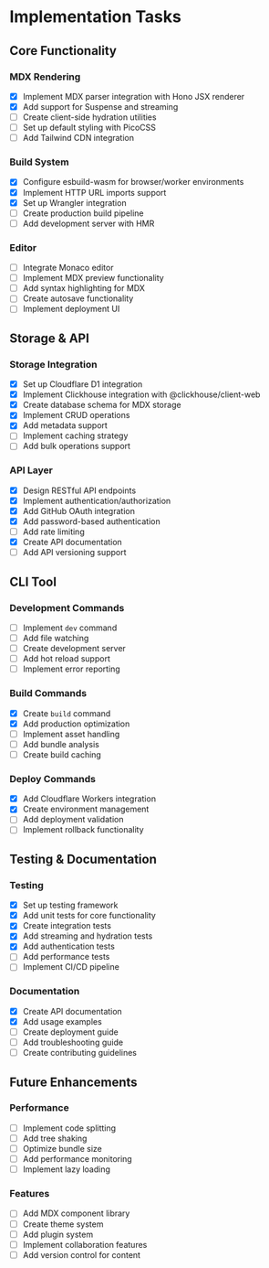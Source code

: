 # Implementation Tasks

## Core Functionality

### MDX Rendering
- [x] Implement MDX parser integration with Hono JSX renderer
- [x] Add support for Suspense and streaming
- [ ] Create client-side hydration utilities
- [ ] Set up default styling with PicoCSS
- [ ] Add Tailwind CDN integration

### Build System
- [x] Configure esbuild-wasm for browser/worker environments
- [x] Implement HTTP URL imports support
- [x] Set up Wrangler integration
- [ ] Create production build pipeline
- [ ] Add development server with HMR

### Editor
- [ ] Integrate Monaco editor
- [ ] Implement MDX preview functionality
- [ ] Add syntax highlighting for MDX
- [ ] Create autosave functionality
- [ ] Implement deployment UI

## Storage & API

### Storage Integration
- [x] Set up Cloudflare D1 integration
- [x] Implement Clickhouse integration with @clickhouse/client-web
- [x] Create database schema for MDX storage
- [x] Implement CRUD operations
- [x] Add metadata support
- [ ] Implement caching strategy
- [ ] Add bulk operations support

### API Layer
- [x] Design RESTful API endpoints
- [x] Implement authentication/authorization
- [x] Add GitHub OAuth integration
- [x] Add password-based authentication
- [ ] Add rate limiting
- [x] Create API documentation
- [ ] Add API versioning support

## CLI Tool

### Development Commands
- [ ] Implement `dev` command
- [ ] Add file watching
- [ ] Create development server
- [ ] Add hot reload support
- [ ] Implement error reporting

### Build Commands
- [x] Create `build` command
- [x] Add production optimization
- [ ] Implement asset handling
- [ ] Add bundle analysis
- [ ] Create build caching

### Deploy Commands
- [x] Add Cloudflare Workers integration
- [x] Create environment management
- [ ] Add deployment validation
- [ ] Implement rollback functionality

## Testing & Documentation

### Testing
- [x] Set up testing framework
- [x] Add unit tests for core functionality
- [x] Create integration tests
- [x] Add streaming and hydration tests
- [x] Add authentication tests
- [ ] Add performance tests
- [ ] Implement CI/CD pipeline

### Documentation
- [x] Create API documentation
- [x] Add usage examples
- [ ] Create deployment guide
- [ ] Add troubleshooting guide
- [ ] Create contributing guidelines

## Future Enhancements

### Performance
- [ ] Implement code splitting
- [ ] Add tree shaking
- [ ] Optimize bundle size
- [ ] Add performance monitoring
- [ ] Implement lazy loading

### Features
- [ ] Add MDX component library
- [ ] Create theme system
- [ ] Add plugin system
- [ ] Implement collaboration features
- [ ] Add version control for content
